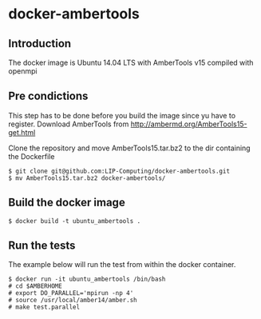# docker-ambertools

## Introduction
The docker image is Ubuntu 14.04 LTS with AmberTools v15 compiled with openmpi

## Pre condictions
This step has to be done before you build the image since yu have to register.
Download AmberTools from http://ambermd.org/AmberTools15-get.html

Clone the repository and move AmberTools15.tar.bz2 to the dir containing the Dockerfile
```
$ git clone git@github.com:LIP-Computing/docker-ambertools.git
$ mv AmberTools15.tar.bz2 docker-ambertools/
```

## Build the docker image

```
$ docker build -t ubuntu_ambertools .
```

## Run the tests

The example below will run the test from within the docker container.

```
$ docker run -it ubuntu_ambertools /bin/bash
# cd $AMBERHOME
# export DO_PARALLEL='mpirun -np 4'
# source /usr/local/amber14/amber.sh
# make test.parallel
```

